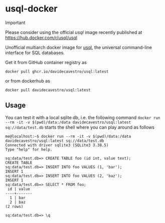 # usql-docker
> [!IMPORTANT]
> Please consider using the official <i>usql</i> image recently published at https://hub.docker.com/r/usql/usql

Unofficial multiarch docker image for [usql](https://github.com/xo/usql), the universal command-line interface for SQL databases.

Get it from GitHub container registry as

`docker pull ghcr.io/davidecavestro/usql:latest`

or from dockerhub as

`docker pull davidecavestro/usql:latest`

## Usage

You can test it with a local sqlite db, i.e. the following command
`docker run --rm -it -v $(pwd)/data:/data davidecavestro/usql:latest sq://data/test.db`
starts the shell where you can play around as follows
```
me@localhost:~$ docker run --rm -it -v $(pwd)/data:/data davidecavestro/usql:latest sq://data/test.db
Connected with driver sqlite3 (SQLite3 3.38.5)
Type "help" for help.

sq:data/test.db=> CREATE TABLE foo (id int, value text);
CREATE TABLE
sq:data/test.db=> INSERT INTO foo VALUES (1, 'bar');
INSERT 1
sq:data/test.db=> INSERT INTO foo VALUES (2, 'baz');
INSERT 1
sq:data/test.db=> SELECT * FROM foo;
 id | value 
----+-------
  1 | bar 
  2 | baz 
(2 rows)

sq:data/test.db=> \q
```
